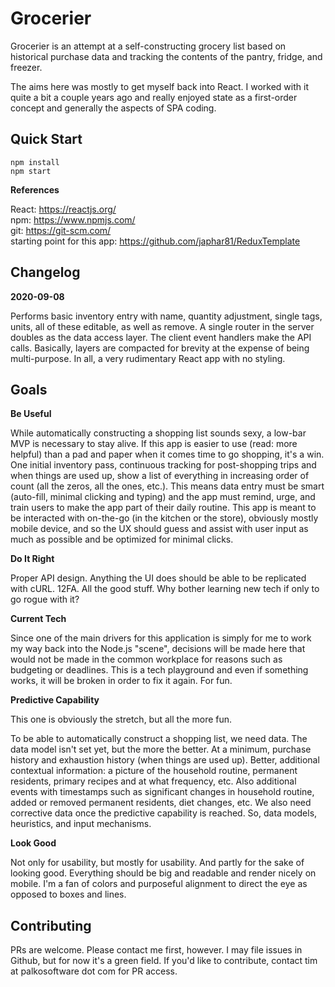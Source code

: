 # Grocerier

Grocerier is an attempt at a self-constructing grocery list based on historical purchase
data and tracking the contents of the pantry, fridge, and freezer.

The aims here was mostly to get myself back into React. I worked with it quite a bit
a couple years ago and really enjoyed state as a first-order concept and generally
the aspects of SPA coding.

## Quick Start 

```
npm install 
npm start
```

**References**

React: https://reactjs.org/  
npm: https://www.npmjs.com/  
git: https://git-scm.com/  
starting point for this app: https://github.com/japhar81/ReduxTemplate

## Changelog

**2020-09-08**

Performs basic inventory entry with name, quantity adjustment, single tags, units, all
of these editable, as well as remove. A single router in the server doubles as the
data access layer. The client event handlers make the API calls. Basically, layers
are compacted for brevity at the expense of being multi-purpose. In all, a very
rudimentary React app with no styling.

## Goals

**Be Useful**

While automatically constructing a shopping list sounds sexy, a low-bar MVP is
necessary to stay alive. If this app is easier to use (read: more helpful) than
a pad and paper when it comes time to go shopping, it's a win. One initial inventory pass,
continuous tracking for post-shopping trips and when things are used up, show
a list of everything in increasing order of count (all the zeros, all the ones, etc.).
This means data entry must be smart (auto-fill, minimal clicking and typing) and
the app must remind, urge, and train users to make the app part of their daily routine.
This app is meant to be interacted with on-the-go (in the kitchen or the store),
obviously mostly mobile device, and so the UX should guess and assist with user
input as much as possible and be optimized for minimal clicks.

**Do It Right**

Proper API design. Anything the UI does should be able to be replicated with cURL. 12FA.
All the good stuff. Why bother learning new tech if only to go rogue with it?

**Current Tech**

Since one of the main drivers for this application is simply for me to work my way
back into the Node.js "scene", decisions will be made here that would not be made
in the common workplace for reasons such as budgeting or deadlines. This is a tech
playground and even if something works, it will be broken in order to fix it again. For fun.

**Predictive Capability**

This one is obviously the stretch, but all the more fun. 

To be able to automatically construct a shopping list, we need data. The data model
isn't set yet, but the more the better. At a minimum, purchase history and exhaustion
history (when things are used up). Better, additional contextual information: a picture
of the household routine, permanent residents, primary recipes and at what frequency, etc.
Also additional events with timestamps such as significant changes in household routine,
added or removed permanent residents, diet changes, etc. We also need corrective
data once the predictive capability is reached. So, data models, heuristics, and input
mechanisms.

**Look Good**

Not only for usability, but mostly for usability. And partly for the sake of looking good.
Everything should be big and readable and render nicely on mobile. I'm a fan
of colors and purposeful alignment to direct the eye as opposed to boxes and lines.

## Contributing

PRs are welcome. Please contact me first, however. I may file issues in Github, but for
now it's a green field. If you'd like to contribute, contact tim at palkosoftware dot
com for PR access.
